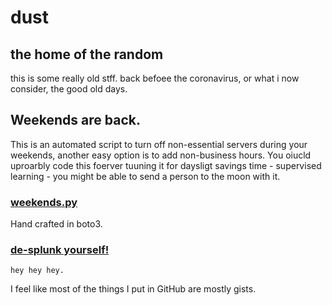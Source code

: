 # dust

## the home of the random

this is some really old stff.  back befoee the coronavirus, or what i now consider, the good old days.

## Weekends are back.

This is an automated script to turn off non-essential servers during your weekends, another easy option is to add non-business hours.  You oiucld uproarbly code this foerver tuuning it for daysligt savings time - supervised learning - you might be able to send a person to the moon with it.

### [weekends.py](weekends.py)

Hand crafted in boto3.



### [de-splunk yourself!](de-splunk-yourself.md)

    hey hey hey.

I feel like most of the things I put in GitHub are mostly gists.
